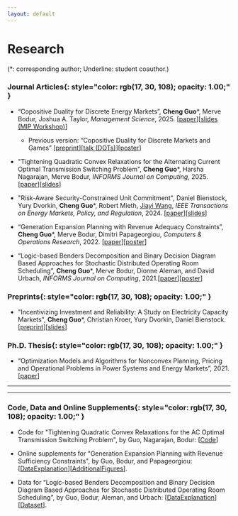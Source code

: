 ```yaml
---
layout: default
---
```


# Research

(*: corresponding author; Underline: student coauthor.)

### **Journal Articles**{: style="color: rgb(17, 30, 108); opacity: 1.00;" }

* “Copositive Duality for Discrete Energy Markets”, **Cheng Guo**\*, Merve Bodur, Joshua A. Taylor, *Management Science*, 2025. [[<u>paper</u>](https://pubsonline.informs.org/doi/full/10.1287/mnsc.2023.00906)][[<u>slides (MIP Workshop)</u>](/docs/COPPricing_slides.pdf)]

    * Previous version: “Copositive Duality for Discrete Markets and Games” [[<u>preprint</u>](https://arxiv.org/abs/2101.05379)][[<u>talk (DOTs)</u>](https://www.youtube.com/watch?v=ihDWyAHSMJ4&t=1s&ab_channel=DiscreteOptimizationTalks)][[<u>poster</u>](/docs/COP_Poster.pdf)]

* "Tightening Quadratic Convex Relaxations for the Alternating Current Optimal Transmission Switching Problem", **Cheng Guo**\*, Harsha Nagarajan, Merve Bodur, *INFORMS Journal on Computing*, 2025. [[<u>paper</u>](https://pubsonline.informs.org/doi/full/10.1287/ijoc.2023.0236)][[<u>slides</u>](/docs/ACOTS_slides.pdf)]

* "Risk-Aware Security-Constrained Unit Commitment", Daniel Bienstock, Yury Dvorkin, **Cheng Guo**\*, Robert Mieth, <u>Jiayi Wang</u>, *IEEE Transactions on Energy Markets, Policy, and Regulation*, 2024. [[<u>paper</u>](https://ieeexplore.ieee.org/abstract/document/10684133)][[<u>slides</u>](/docs/SCUC_slides.pdf)]

* “Generation Expansion Planning with Revenue Adequacy Constraints”, **Cheng Guo**\*, Merve Bodur, Dimitri Papageorgiou, *Computers & Operations Research*, 2022. [[<u>paper</u>](https://www.sciencedirect.com/science/article/pii/S0305054822000363)][[<u>poster</u>](/docs/MINLP2019_Poster.pdf)]

* “Logic-based Benders Decomposition and Binary Decision Diagram Based Approaches for Stochastic Distributed Operating Room Scheduling”, **Cheng Guo**\*, Merve Bodur, Dionne Aleman, and David Urbach, *INFORMS Journal on Computing*, 2021.[[<u>paper</u>](https://pubsonline.informs.org/doi/abs/10.1287/ijoc.2020.1036)][[<u>poster</u>](/docs/sdors_poster.pdf)]

### **Preprints**{: style="color: rgb(17, 30, 108); opacity: 1.00;" }

* "Incentivizing Investment and Reliability: A Study on Electricity Capacity Markets", **Cheng Guo**\*, Christian Kroer, Yury Dvorkin, Daniel Bienstock. [[<u>preprint</u>](https://arxiv.org/abs/2311.06426)][[<u>slides</u>](/docs/CM_slides.pdf)]

<!-- ### **Work in Progress**{: style="color: rgb(17, 30, 108); opacity: 1.00;" } -->

<!-- * "A Multistage Stochastic Integer Programming Approach to Distributed Operating Room Scheduling", <u>A. Deza</u>, **C. Guo**, M. Bodur, in preparation.

  * Selected as a finalist in 2020 INFORMS Undergraduate OR Prize Competition. -->

### **Ph.D. Thesis**{: style="color: rgb(17, 30, 108); opacity: 1.00;" }

* “Optimization Models and Algorithms for Nonconvex Planning, Pricing and Operational Problems in Power Systems and Energy Markets”, 2021.[[<u>paper</u>](https://www.proquest.com/docview/2612433603?pq-origsite=gscholar&fromopenview=true)]

----------------
<!--
### **Upcoming Conferences and Presentations**{: style="color: rgb(17, 30, 108); opacity: 1.00;" }

* PSERC, Atlanta, GA, December 2023

* INFORMS Optimization Society Conference, Houston, TX, March 2024 -->

<!-- * MIP Workshop 2023, Los Angeles, CA, May 2023 -->

<!-- * "Copositive Duality for Discrete Markets and Games"

  * INFORMS Annual Meeting, Anaheim, CA, October 2021
  * International Conference on Game Theory (poster), Virtual, July 2021
  * IPCO Conference (poster), Virtual, June 2021
  * CORS Annual Conference, Virtual, June 2021
  * MIP Workshop (poster), Virtual, May 2021
  * Grid Science Winter School (poster), Virtual, January 2021
  * Discrete Optimization Talks (DOTs), Virtual, December 2020
  * INFORMS Annual Meeting, Virtual, November 2020

* “Generation Expansion Planning with Revenue Adequacy Constraints”

  * INFORMS Annual Meeting, Seattle, WA, October 2019
  * DIMACS Workshop on MINLP (poster), Montreal, QC, October 2019
  * Optimization Days, Montreal, QC, May 2019


* “Logic-Based Benders Decomposition and Binary Decision Diagram Based Approaches for Stochastic Distributed Operating Room Scheduling”

  * INFORMS Annual Meeting, Seattle, WA, October 2019
  * MIP Workshop (poster), Boston, MA, July 2019
  * INFORMS Computing Society Conference, Knoxville, TN, January 2019
  * MIE Graduate Research Symposium (poster), Toronto, ON, June 2018 -->

----------------

### **Code, Data and Online Supplements**{: style="color: rgb(17, 30, 108); opacity: 1.00;" }
<!-- * Code for "Copositive Duality for Discrete Energy Markets", by Guo, Bodur, and Taylor: [[<u>Code</u>]()]. -->

* Code for "Tightening Quadratic Convex Relaxations for the AC Optimal Transmission Switching Problem", by Guo, Nagarajan, Bodur: [[<u>Code</u>](https://github.com/INFORMSJoC/2023.0236)]

* Online supplements for "Generation Expansion Planning with Revenue Sufficiency Constraints", by Guo, Bodur, and Papageorgiou: [[<u>DataExplanation</u>](/docs/profitability_dataDocumentation.pdf)][[<u>AdditionalFigures</u>](/docs/AdditionalFigures.pdf)].

* Data for “Logic-based Benders Decomposition and Binary Decision Diagram Based Approaches for Stochastic Distributed Operating
Room Scheduling”, by Guo, Bodur, Aleman, and Urbach: [[<u>DataExplanation</u>](/docs/SDORS_DataDescription.pdf)][[<u>Dataset</u>](/docs/SDORS_Instances.zip)].

&nbsp;
&nbsp;
&nbsp;
&nbsp;
